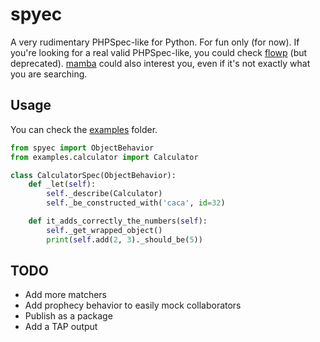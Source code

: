 # spyec

A very rudimentary PHPSpec-like for Python. For fun only (for now). If you're looking for a real valid PHPSpec-like, you could check [flowp](http://pawelgalazka.github.io/flowp/testing.html) (but deprecated). [mamba](https://nestorsalceda.com/mamba/) could also interest you, even if it's not exactly what you are searching.

## Usage

You can check the [examples](examples) folder.

```python
from spyec import ObjectBehavior
from examples.calculator import Calculator

class CalculatorSpec(ObjectBehavior):
    def _let(self):
        self._describe(Calculator)
        self._be_constructed_with('caca', id=32)

    def it_adds_correctly_the_numbers(self):
        self._get_wrapped_object()
        print(self.add(2, 3)._should_be(5))
```

## TODO

- Add more matchers
- Add prophecy behavior to easily mock collaborators
- Publish as a package
- Add a TAP output
